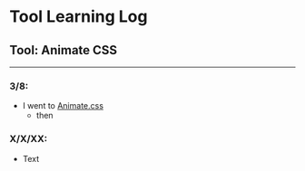 # Tool Learning Log

## Tool: **Animate CSS**

---

### 3/8:
* I went to [Animate.css](https://animate.style/)
  * then

### X/X/XX:
* Text


<!-- 
* Links you used today (websites, videos, etc)
* Things you tried, progress you made, etc
* Challenges, a-ha moments, etc
* Questions you still have
* What you're going to try next
-->

